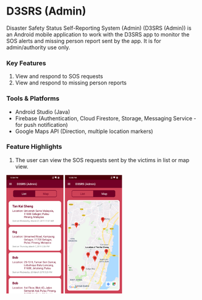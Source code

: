 # D3SRS (Admin)
Disaster Safety Status Self-Reporting System (Admin) (D3SRS (Admin)) is an Android mobile application to work with the D3SRS app to monitor the SOS alerts and missing person report sent by the app. It is for admin/authority use only.

### Key Features
1. View and respond to SOS requests
2. View and respond to missing person reports

### Tools & Platforms
- Android Studio (Java)
- Firebase (Authentication, Cloud Firestore, Storage, Messaging Service - for push notification)
- Google Maps API (Direction, multiple location markers)

### Feature Highlights

1. The user can view the SOS requests sent by the victims in list or map view.

<img src="https://github.com/Skai2104/D3SRS/blob/master/Screenshots/sos_list_admin.png" width="150"> <img src="https://github.com/Skai2104/D3SRS/blob/master/Screenshots/sos_map_admin.png" width="150">
